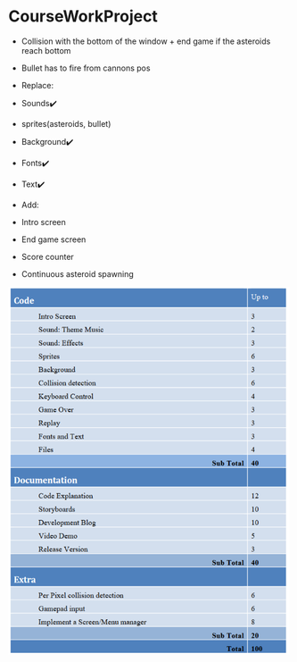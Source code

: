 # CourseWorkProject

- Collision with the bottom of the window + end game if the asteroids reach bottom
- Bullet has to fire from cannons pos

- Replace: 
- Sounds✔️
- sprites(asteroids, bullet)
- Background✔️
- Fonts✔️ 
- Text✔️

- Add: 
- Intro screen
- End game screen
- Score counter
- Continuous asteroid spawning

![marking](marking.png)
